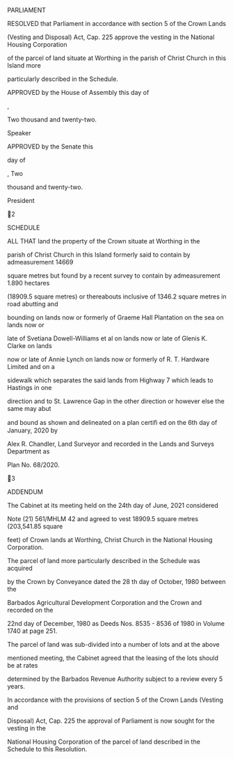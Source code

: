 PARLIAMENT

RESOLVED that Parliament in accordance with section 5 of the Crown Lands

(Vesting and Disposal) Act, Cap. 225 approve the vesting in the National Housing Corporation

of  the  parcel  of  land  situate  at  Worthing  in  the  parish  of  Christ  Church  in  this  Island  more

particularly described in the Schedule.

APPROVED by the House of Assembly this          day of

,

Two thousand and twenty-two.

Speaker

APPROVED by the Senate this

day of

, Two

thousand and twenty-two.

President

2

SCHEDULE

ALL  THAT  land  the  property  of  the  Crown  situate  at  Worthing  in  the

parish  of  Christ  Church  in  this  Island  formerly  said  to  contain  by  admeasurement  14669

square  metres  but  found  by  a  recent  survey  to  contain  by  admeasurement  1.890  hectares

(18909.5 square metres) or thereabouts inclusive of 1346.2 square metres in road abutting and

bounding  on  lands  now  or  formerly  of  Graeme  Hall  Plantation  on  the  sea  on  lands  now  or

late  of  Svetiana  Dowell-Williams  et  al  on  lands  now  or  late  of  Glenis  K.  Clarke  on  lands

now  or  late  of Annie  Lynch  on  lands  now  or  formerly  of  R.  T.  Hardware  Limited  and  on  a

sidewalk  which  separates  the  said  lands  from  Highway  7  which  leads  to  Hastings  in  one

direction and to St. Lawrence Gap in the other direction or however else the same may abut

and  bound  as  shown  and  delineated  on  a  plan  certiﬁ ed  on  the  6th  day  of  January,  2020  by

Alex  R.  Chandler,  Land  Surveyor  and  recorded  in  the  Lands  and  Surveys  Department  as

Plan No. 68/2020.

3

ADDENDUM

  The  Cabinet  at  its  meeting  held  on  the  24th  day  of  June,  2021  considered

Note  (21)  561/MHLM  42  and  agreed  to  vest  18909.5  square  metres  (203,541.85  square

feet)  of  Crown  lands  at  Worthing,  Christ  Church  in  the  National  Housing  Corporation.

The  parcel  of  land  more  particularly  described  in  the  Schedule  was  acquired

by  the  Crown  by  Conveyance  dated  the  28 th  day  of  October,  1980  between  the

Barbados  Agricultural  Development  Corporation  and  the  Crown  and  recorded  on  the

22nd day of December, 1980 as Deeds Nos. 8535 - 8536 of 1980 in Volume 1740 at page 251.

The  parcel  of  land  was  sub-divided  into  a  number  of  lots  and  at  the  above

mentioned  meeting,  the  Cabinet  agreed  that  the  leasing  of  the  lots  should  be  at  rates

determined  by  the  Barbados  Revenue  Authority  subject  to  a  review  every  5  years.

In  accordance  with  the  provisions  of  section  5  of  the  Crown  Lands  (Vesting  and

Disposal)  Act,  Cap.  225  the  approval  of  Parliament  is  now  sought  for  the  vesting  in  the

National Housing Corporation of the parcel of land described in the Schedule to this Resolution.

